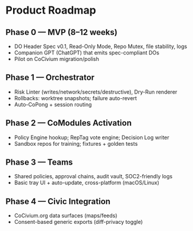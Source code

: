 ﻿# Product Roadmap

## Phase 0 — MVP (8–12 weeks)
- DO Header Spec v0.1, Read-Only Mode, Repo Mutex, file stability, logs
- Companion GPT (ChatGPT) that emits spec-compliant DOs
- Pilot on CoCivium migration/polish

## Phase 1 — Orchestrator
- Risk Linter (writes/network/secrets/destructive), Dry-Run renderer
- Rollbacks: worktree snapshots; failure auto-revert
- Auto-CoPong + session routing

## Phase 2 — CoModules Activation
- Policy Engine hookup; RepTag vote engine; Decision Log writer
- Sandbox repos for training; fixtures + golden tests

## Phase 3 — Teams
- Shared policies, approval chains, audit vault, SOC2-friendly logs
- Basic tray UI + auto-update, cross-platform (macOS/Linux)

## Phase 4 — Civic Integration
- CoCivium.org data surfaces (maps/feeds)
- Consent-based generic exports (diff-privacy toggle)
